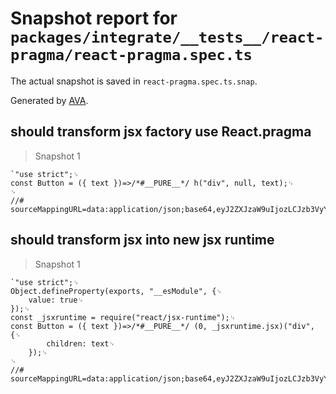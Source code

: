 # Snapshot report for `packages/integrate/__tests__/react-pragma/react-pragma.spec.ts`

The actual snapshot is saved in `react-pragma.spec.ts.snap`.

Generated by [AVA](https://avajs.dev).

## should transform jsx factory use React.pragma

> Snapshot 1

    `"use strict";␊
    const Button = ({ text })=>/*#__PURE__*/ h("div", null, text);␊
    ␊
    //# sourceMappingURL=data:application/json;base64,eyJ2ZXJzaW9uIjozLCJzb3VyY2VzIjpbInRlc3QudHN4Il0sInNvdXJjZXNDb250ZW50IjpbIlxuICBjb25zdCBCdXR0b24gPSAoeyB0ZXh0IH0pID0+IChcbiAgICA8ZGl2PlxuICAgICAge3RleHR9XG4gICAgPC9kaXY+XG4gIClcbiJdLCJuYW1lcyI6WyJCdXR0b24iLCJ0ZXh0IiwiZGl2Il0sIm1hcHBpbmdzIjoiO0FBQ0UsTUFBTUEsU0FBUyxDQUFDLEVBQUVDLElBQUksRUFBRSxpQkFDdEIsRUFBQ0MsYUFDRUQifQ==`

## should transform jsx into new jsx runtime

> Snapshot 1

    `"use strict";␊
    Object.defineProperty(exports, "__esModule", {␊
        value: true␊
    });␊
    const _jsxruntime = require("react/jsx-runtime");␊
    const Button = ({ text })=>/*#__PURE__*/ (0, _jsxruntime.jsx)("div", {␊
            children: text␊
        });␊
    ␊
    //# sourceMappingURL=data:application/json;base64,eyJ2ZXJzaW9uIjozLCJzb3VyY2VzIjpbInRlc3QudHN4Il0sInNvdXJjZXNDb250ZW50IjpbIlxuICBjb25zdCBCdXR0b24gPSAoeyB0ZXh0IH0pID0+IChcbiAgICA8ZGl2PlxuICAgICAge3RleHR9XG4gICAgPC9kaXY+XG4gIClcbiJdLCJuYW1lcyI6WyJCdXR0b24iLCJ0ZXh0IiwiZGl2Il0sIm1hcHBpbmdzIjoiOzs7OztBQUNFLE1BQU1BLFNBQVMsQ0FBQyxFQUFFQyxJQUFJLEVBQUUsaUJBQ3RCLHFCQUFDQztrQkFDRUQifQ==`

<!-- Auto-update: 2025-10-18T08:52:22.349871 -->
